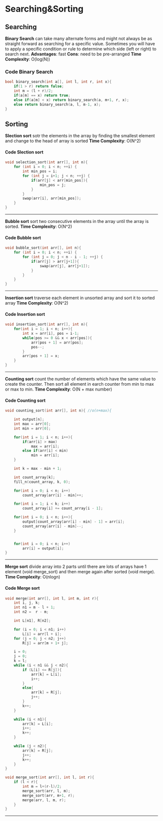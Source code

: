 # Searching&Sorting
## Searching
**Binary Search** can take many alternate forms and might not always be as straight forward as searching for a specific value. Sometimes you will have to apply a specific condition or rule to determine which side (left or right) to search next.
**Advantages**: fast
**Cons**: need to be pre-arranged
**Time Complexity**: O(log(N))
### Code Binary Search 
```c++
bool binary_search(int a[], int l, int r, int x){
    if(1 > r) return false;
    int m = (l + r)/2;
    if(a[m] == x) return true;
    else if(a[m] < x) return binary_search(a, m+1, r, x);
    else return binary_search(a, l, m-1, x);
}
```
## Sorting
**Slection sort** sotr the elements in the array by finding the smallest element and change to the head of array is sorted
**Time Complexity**: O(N^2)
#### Code Slection sort 
```c++
void selection_sort(int arr[], int n){
    for (int i = 0; i < n; ++i) {
        int min_pos = i;
        for (int j = i+1; j < n; ++j) {
            if(arr[j] < arr[min_pos]){
                min_pos = j;
            }
        }
        swap(arr[i], arr[min_pos]);
    }
}
```
<hr>

**Bubble sort** sort two consecutive elements in the array until the array is sorted.
**Time Complexity**: O(N^2)
#### Code Bubble sort 
```c++
void bubble_sort(int arr[], int n){
    for (int i = 0; i < n; ++i) {
        for (int j = 0; j < n - i - 1; ++j) {
            if(arr[j] > arr[j+1]){
                swap(arr[j], arr[j+1]);
            }
        }
    }
}
```
<hr>

**Insertion sort** traverse each element in unsorted array and sort it to sorted array
**Time Complexity**: O(N^2)
#### Code Insertion sort 
```c++
void insertion_sort(int arr[], int n){
    for(int i = 1; i < n; i++){
        int x = arr[i], pos = i-1;
        while(pos >= 0 && x < arr[pos]){
            arr[pos + 1] = arr[pos];
            pos--;
        }
        arr[pos + 1] = x;
    }
}
```
<hr>

**Counting sort** count the number of elements which have the same value to create the counter. Then sort all element in earch counter from min to max or max to min. 
**Time Complexity**: O(N + max number)
#### Code Counting sort 
```c++
void counting_sort(int arr[], int n){ //o(n+max){

    int output[n];
    int max = arr[0];
    int min = arr[0];

    for(int i = 1; i < n; i++){
        if(arr[i] > max)
            max = arr[i];
        else if(arr[i] < min)
            min = arr[i];
    }

    int k = max - min + 1;

    int count_array[k];
    fill_n(count_array, k, 0);

    for(int i = 0; i < n; i++)
        count_array[arr[i] - min]++;

    for(int i = 1; i < k; i++)
        count_array[i] += count_array[i - 1];

    for(int i = 0; i < n; i++){
        output[count_array[arr[i] - min] - 1] = arr[i];
        count_array[arr[i] - min]--;
    }


    for(int i = 0; i < n; i++)
        arr[i] = output[i];
}

```
<hr>

**Merge sort** divide array into 2 parts until there are lots of arrays have 1 element (void merge_sort) and then merge again after sorted (void merge).
**Time Complexity**: O(nlogn)
#### Code Merge sort 
```c++
void merge(int arr[], int l, int m, int r){
    int i, j, k;
    int n1 = m - l + 1;
    int n2 =  r - m;

    int L[n1], R[n2];

    for (i = 0; i < n1; i++)
        L[i] = arr[l + i];
    for (j = 0; j < n2; j++)
        R[j] = arr[m + 1+ j];

    i = 0;
    j = 0;
    k = l;
    while (i < n1 && j < n2){
        if (L[i] <= R[j]){
            arr[k] = L[i];
            i++;
        }
        else{
            arr[k] = R[j];
            j++;
        }
        k++;
    }

    while (i < n1){
        arr[k] = L[i];
        i++;
        k++;
    }

    while (j < n2){
        arr[k] = R[j];
        j++;
        k++;
    }
}

void merge_sort(int arr[], int l, int r){
    if (l < r){
        int m = l+(r-l)/2;
        merge_sort(arr, l, m);
        merge_sort(arr, m+1, r);
        merge(arr, l, m, r);
    }
}
```
<hr>
